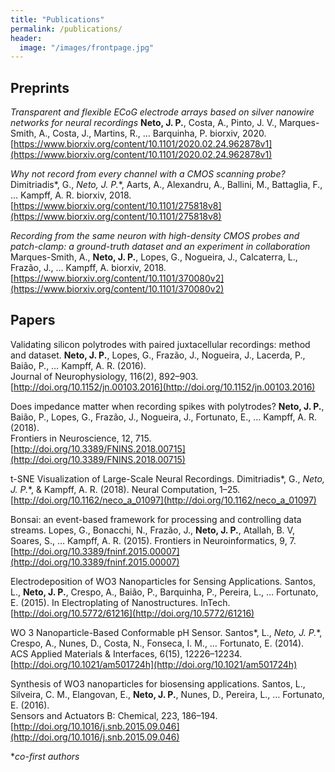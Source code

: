 ```yaml
---
title: "Publications"
permalink: /publications/
header:
  image: "/images/frontpage.jpg"
---
```


## Preprints

*Transparent and flexible ECoG electrode arrays based on silver nanowire networks for neural recordings*
**Neto, J. P.**, Costa, A., Pinto, J. V., Marques-Smith, A., Costa, J., Martins, R., … Barquinha, P.
biorxiv, 2020. [https://www.biorxiv.org/content/10.1101/2020.02.24.962878v1](https://www.biorxiv.org/content/10.1101/2020.02.24.962878v1)


*Why not record from every channel with a CMOS scanning probe?*
Dimitriadis*, G., **Neto*, J. P.**, Aarts, A., Alexandru, A., Ballini, M., Battaglia, F., … Kampff, A. R. 
biorxiv, 2018. [https://www.biorxiv.org/content/10.1101/275818v8](https://www.biorxiv.org/content/10.1101/275818v8)


*Recording from the same neuron with high-density CMOS probes and patch-clamp: a ground-truth dataset and an experiment in collaboration*
Marques-Smith, A., **Neto, J. P.**, Lopes, G., Nogueira, J., Calcaterra, L., Frazão, J., … Kampff, A.
biorxiv, 2018. [https://www.biorxiv.org/content/10.1101/370080v2](https://www.biorxiv.org/content/10.1101/370080v2)

## Papers 

Validating silicon polytrodes with paired juxtacellular recordings: method and dataset.
**Neto, J. P.**, Lopes, G., Frazão, J., Nogueira, J., Lacerda, P., Baião, P., … Kampff, A. R. (2016).  
Journal of Neurophysiology, 116(2), 892–903. [http://doi.org/10.1152/jn.00103.2016](http://doi.org/10.1152/jn.00103.2016)


Does impedance matter when recording spikes with polytrodes?
**Neto, J. P.**, Baião, P., Lopes, G., Frazão, J., Nogueira, J., Fortunato, E., … Kampff, A. R. (2018).  
Frontiers in Neuroscience, 12, 715. [http://doi.org/10.3389/FNINS.2018.00715](http://doi.org/10.3389/FNINS.2018.00715)


t-SNE Visualization of Large-Scale Neural Recordings.
Dimitriadis*, G., **Neto*, J. P.**, & Kampff, A. R. (2018). 
Neural Computation, 1–25. [http://doi.org/10.1162/neco_a_01097](http://doi.org/10.1162/neco_a_01097)


Bonsai: an event-based framework for processing and controlling data streams.
Lopes, G., Bonacchi, N., Frazão, J., **Neto, J. P.**, Atallah, B. V, Soares, S., … Kampff, A. R. (2015). 
Frontiers in Neuroinformatics, 9, 7. [http://doi.org/10.3389/fninf.2015.00007](http://doi.org/10.3389/fninf.2015.00007)


Electrodeposition of WO3 Nanoparticles for Sensing Applications.
Santos, L., **Neto, J. P.**, Crespo, A., Baião, P., Barquinha, P., Pereira, L., … Fortunato, E. (2015). 
In Electroplating of Nanostructures. InTech. [http://doi.org/10.5772/61216](http://doi.org/10.5772/61216)


WO 3 Nanoparticle-Based Conformable pH Sensor.
Santos*, L., **Neto*, J. P.**, Crespo, A., Nunes, D., Costa, N., Fonseca, I. M., … Fortunato, E. (2014).  
ACS Applied Materials & Interfaces, 6(15), 12226–12234. [http://doi.org/10.1021/am501724h](http://doi.org/10.1021/am501724h)


Synthesis of WO3 nanoparticles for biosensing applications.
Santos, L., Silveira, C. M., Elangovan, E., **Neto, J. P.**, Nunes, D., Pereira, L., … Fortunato, E. (2016).  
Sensors and Actuators B: Chemical, 223, 186–194. [http://doi.org/10.1016/j.snb.2015.09.046](http://doi.org/10.1016/j.snb.2015.09.046)


**co-first authors*



